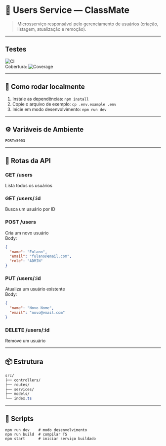 # 👥 Users Service — ClassMate

> Microsserviço responsável pelo gerenciamento de usuários (criação, listagem, atualização e remoção).

---

## Testes

![CI](https://github.com/supiacenti/classmate-users-service/actions/workflows/ci.yml/badge.svg)  
Cobertura: ![Coverage](https://img.shields.io/badge/coverage-100%25-brightgreen)

---

## 🚀 Como rodar localmente

1. Instale as dependências: `npm install`  
2. Copie o arquivo de exemplo: `cp .env.example .env`  
3. Inicie em modo desenvolvimento: `npm run dev`

---

## ⚙️ Variáveis de Ambiente

```
PORT=5003
```

---

## 🧪 Rotas da API

### GET /users  
Lista todos os usuários

### GET /users/:id  
Busca um usuário por ID

### POST /users  
Cria um novo usuário  
Body:

```json
{
  "name": "Fulano",
  "email": "fulano@email.com",
  "role": "ADMIN"
}
```

### PUT /users/:id  
Atualiza um usuário existente  
Body:

```json
{
  "name": "Novo Nome",
  "email": "novo@email.com"
}
```

### DELETE /users/:id  
Remove um usuário

---

## 📦 Estrutura

```css
src/
├── controllers/
├── routes/
├── services/
├── models/
└── index.ts
```

---

## 🧰 Scripts

```
npm run dev    # modo desenvolvimento
npm run build  # compilar TS
npm start      # iniciar serviço buildado
```
